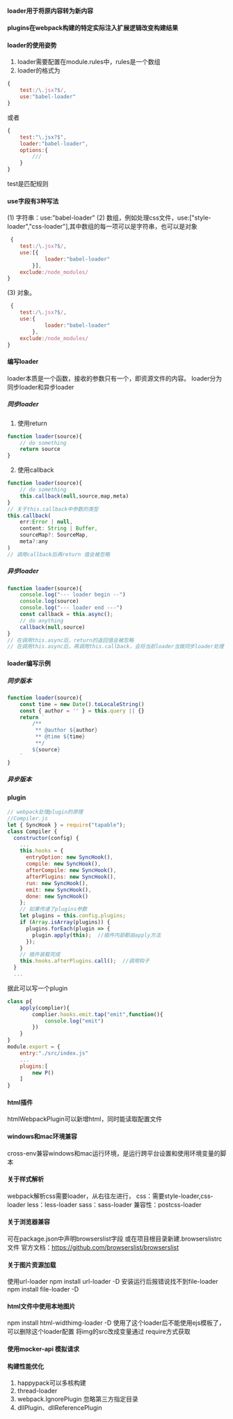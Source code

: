 #### loader用于将原内容转为新内容
#### plugins在webpack构建的特定实际注入扩展逻辑改变构建结果

#### loader的使用姿势
1. loader需要配置在module.rules中，rules是一个数组
2. loader的格式为
```js
{
    test:/\.jsx?$/,
    use:"babel-loader"
}
```
或者
```js
{
    test:"\.jsx?$",
    loader:"babel-loader",
    options:{
        ///
    }
}
```

test是匹配规则

#### use字段有3种写法
(1) 字符串：use:"babel-loader"
 (2) 数组，例如处理css文件，use:["style-loader","css-loader"],其中数组的每一项可以是字符串，也可以是对象
```js
 {
    test:/\.jsx?$/,
    use:[{
            loader:"babel-loader"
        }],
    exclude:/node_modules/
}
```
 (3) 对象。
```js
 {
    test:/\.jsx?$/,
    use:{
            loader:"babel-loader"
        },
    exclude:/node_modules/
}
```
#### 编写loader
loader本质是一个函数，接收的参数只有一个，即资源文件的内容。
loader分为同步loader和异步loader
##### 同步loader
1. 使用return
```js
function loader(source){
    // do something
    return source
}
```
2. 使用callback
```js
function loader(source){
    // do something
    this.callback(null,source,map,meta)
}
// 关于this.callback中参数的类型
this.callback(
    err:Error | null,
    content: String | Buffer,
    sourceMap?: SourceMap,
    meta?:any
)
// 调用callback后再return 值会被忽略

```

##### 异步loader
```js
function loader(source){
    console.log("--- loader begin --")
    console.log(source)
    console.log("--- loader end ---")
    const callback = this.async();
    // do anything
    callback(null,source)
}
// 在调用this.async后，return的返回值会被忽略
// 在调用this.async后，再调用this.callback，会将当前loader当做同步loader处理
```

#### loader编写示例
##### 同步版本
```js
function loader(source){
    const time = new Date().toLocaleString()
    const { author = '' } = this.query || {}
    return `
        /**
         ** @author ${author}
         ** @time ${time}
         **/
        ${source}
    `
}
```

##### 异步版本

#### plugin
```js
// webpack处理plugin的原理
//Compiler.js
let { SyncHook } = require("tapable");
class Compiler {
  constructor(config) {
    ...
    this.hooks = {
      entryOption: new SyncHook(),
      compile: new SyncHook(),
      afterCompile: new SyncHook(),
      afterPlugins: new SyncHook(),
      run: new SyncHook(),
      emit: new SyncHook(),
      done: new SyncHook()
    };
    // 如果传递了plugins参数
    let plugins = this.config.plugins;
    if (Array.isArray(plugins)) {
      plugins.forEach(plugin => {
        plugin.apply(this);  //插件内部都由apply方法
      });
    }
    // 插件装载完成
    this.hooks.afterPlugins.call();  //调用钩子
  }
  ...
```
据此可以写一个plugin
```js
class p{
    apply(complier){
        complier.hooks.emit.tap("emit",function(){
            console.log("emit")
        })
    }
}
module.export = {
    entry:"./src/index.js"
    ...
    plugins:[
        new P()
    ]
}
```
#### html插件
htmlWebpackPlugin可以新增html，同时能读取配置文件

#### windows和mac环境兼容
cross-env兼容windows和mac运行环境，是运行跨平台设置和使用环境变量的脚本

#### 关于样式解析
webpack解析css需要loader，从右往左进行，
css：需要style-loader,css-loader
less：less-loader
sass：sass-loader
兼容性：postcss-loader

#### 关于浏览器兼容
可在package.json中声明browserslist字段 或在项目根目录新建.browserslistrc文件
官方文档：https://github.com/browserslist/browserslist

#### 关于图片资源加载
使用url-loader
npm install url-loader -D
安装运行后报错说找不到file-loader
npm install file-loader -D

#### html文件中使用本地图片
npm install html-widthimg-loader -D
使用了这个loader后不能使用ejs模板了，可以删除这个loader配置 将img的src改成变量通过 require方式获取

#### 使用mocker-api 模拟请求

#### 构建性能优化
1. happypack可以多核构建
2. thread-loader
3. webpack.IgnorePlugin 忽略第三方指定目录
4. dllPlugin、dllReferencePlugin
